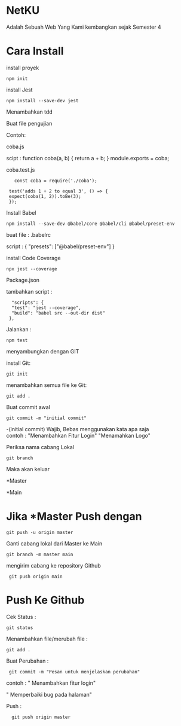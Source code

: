 # NetKU 
Adalah Sebuah Web Yang Kami kembangkan sejak Semester 4 



# Cara Install 
install proyek

    npm init 

install Jest

    npm install --save-dev jest
 


Menambahkan tdd

 Buat file pengujian

Contoh: 

coba.js 

scipt :
    function coba(a, b) {
     return a + b;
      }
      module.exports = coba;




coba.test.js

       const coba = require('./coba');

     test('adds 1 + 2 to equal 3', () => {
     expect(coba(1, 2)).toBe(3);
     });





Install Babel 

    npm install --save-dev @babel/core @babel/cli @babel/preset-env

buat file : .babelrc

script : 
   {
      "presets": ["@babel/preset-env"]
   }





install Code Coverage

    npx jest --coverage   



Package.json

tambahkan 
script : 

      "scripts": {
      "test": "jest --coverage",
      "build": "babel src --out-dir dist"  
     },



Jalankan : 

    npm test




menyambungkan dengan GIT

install Git:

    git init


menambahkan semua file ke Git:


    git add .



Buat commit awal


    git commit -m "initial commit"

-(initial commit) Wajib, Bebas menggunakan kata apa saja   
contoh : "Menambahkan Fitur Login"
         "Menamahkan Logo"


Periksa nama cabang Lokal

    git branch


Maka akan keluar 

*Master

*Main


# Jika *Master Push dengan

    git push -u origin master



Ganti cabang lokal dari Master ke Main

    git branch -m master main

mengirim cabang ke repository Github

     git push origin main


# Push Ke Github
Cek Status : 

    git status

Menambahkan file/merubah file : 

    git add .

Buat Perubahan :

     git commit -m "Pesan untuk menjelaskan perubahan"
  

contoh : 
 " Menambahkan fitur login"

 " Memperbaiki bug pada halaman"

 Push : 


      git push origin master







